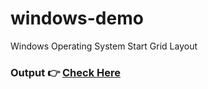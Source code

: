 # windows-demo
Windows Operating System Start Grid Layout

### Output 👉 [Check Here](https://vasu-windows-demo.netlify.app/)
